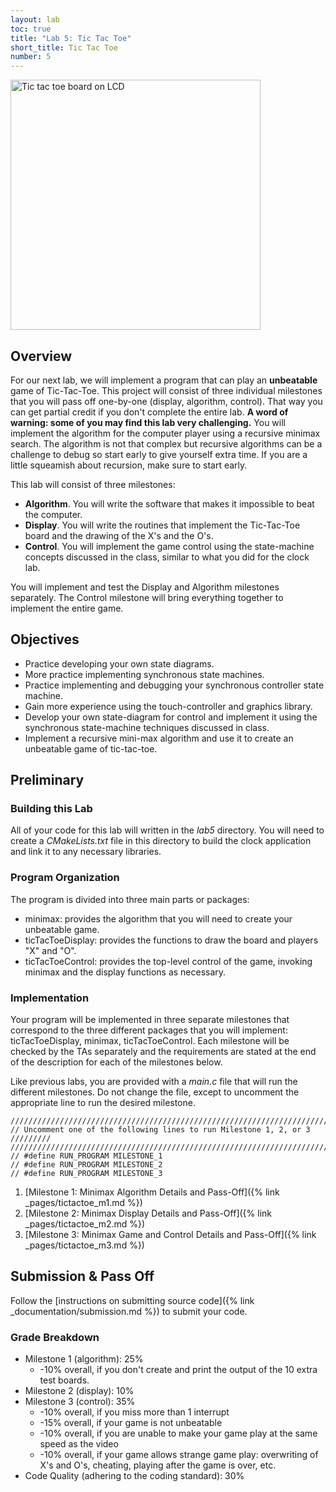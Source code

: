 ```yaml
---
layout: lab
toc: true
title: "Lab 5: Tic Tac Toe"
short_title: Tic Tac Toe
number: 5
---
```


<img src="{% link media/lab5/tictactoe.jpg %}" width="400" alt="Tic tac toe board on LCD">

## Overview 

For our next lab, we will implement a program that can play an **unbeatable** game of Tic-Tac-Toe. This project will consist of three individual milestones that you will pass off one-by-one (display, algorithm, control). That way you can get partial credit if you don't complete the entire lab. **A word of warning: some of you may find this lab very challenging.** You will implement the algorithm for the computer player using a recursive minimax search. The algorithm is not that complex but recursive algorithms can be a challenge to debug so start early to give yourself extra time. If you are a little squeamish about recursion, make sure to start early.

This lab will consist of three milestones:
  - **Algorithm**. You will write the software that makes it impossible to beat the computer.
  - **Display**. You will write the routines that implement the Tic-Tac-Toe board and the drawing of the X's and the O's.
  - **Control**. You will implement the game control using the state-machine concepts discussed in the class, similar to what you did for the clock lab.

You will implement and test the Display and Algorithm milestones separately. The Control milestone will bring everything together to implement the entire game.

## Objectives 
  - Practice developing your own state diagrams.
  - More practice implementing synchronous state machines.
  - Practice implementing and debugging your synchronous controller state machine.
  - Gain more experience using the touch-controller and graphics library.
  - Develop your own state-diagram for control and implement it using the synchronous state-machine techniques discussed in class.
  - Implement a recursive mini-max algorithm and use it to create an unbeatable game of tic-tac-toe.

## Preliminary 

### Building this Lab 
All of your code for this lab will written in the *lab5* directory.  You will need to create a *CMakeLists.txt* file in this directory to build the clock application and link it to any necessary libraries.

### Program Organization 
The program is divided into three main parts or packages: 
  - minimax: provides the algorithm that you will need to create your unbeatable game.
  - ticTacToeDisplay: provides the functions to draw the board and players "X" and "O".
  - ticTacToeControl: provides the top-level control of the game, invoking minimax and the display functions as necessary.


### Implementation 
Your program will be implemented in three separate milestones that correspond to the three different packages that you will implement: ticTacToeDisplay, minimax, ticTacToeControl. Each milestone will be checked by the TAs separately and the requirements are stated at the end of the description for each of the milestones below.

Like previous labs, you are provided with a *main.c* file that will run the different milestones.  Do not change the file, except to uncomment the appropriate line to run the desired milestone.

    ////////////////////////////////////////////////////////////////////////////////
    // Uncomment one of the following lines to run Milestone 1, 2, or 3    /////////
    ////////////////////////////////////////////////////////////////////////////////
    // #define RUN_PROGRAM MILESTONE_1
    // #define RUN_PROGRAM MILESTONE_2
    // #define RUN_PROGRAM MILESTONE_3
</code>

1. [Milestone 1: Minimax Algorithm Details and Pass-Off]({% link _pages/tictactoe_m1.md %})
2. [Milestone 2: Minimax Display Details and Pass-Off]({% link _pages/tictactoe_m2.md %})
3. [Milestone 3: Minimax Game and Control Details and Pass-Off]({% link _pages/tictactoe_m3.md %})


## Submission & Pass Off
Follow the [instructions on submitting source code]({% link _documentation/submission.md %}) to submit your code.

### Grade Breakdown 
  * Milestone 1 (algorithm): 25%
    * -10% overall, if you don't create and print the output of the 10 extra test boards.
  * Milestone 2 (display): 10%
  * Milestone 3 (control): 35%
    * -10% overall, if you miss more than 1 interrupt
    * -15% overall, if your game is not unbeatable
    * -10% overall, if you are unable to make your game play at the same speed as the video
    * -10% overall, if your game allows strange game play: overwriting of X's and O's, cheating, playing after the game is over, etc.
  * Code Quality (adhering to the coding standard): 30%

